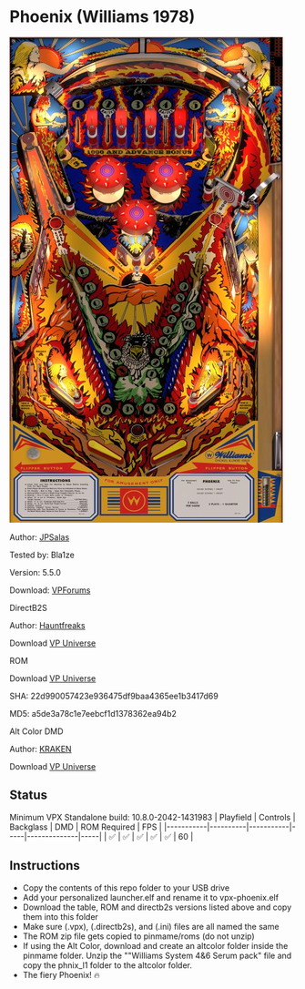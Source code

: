 # Phoenix (Williams 1978)

![Table Preview](https://github.com/Bla1ze/vpx-images/blob/main/vpx-phoenix.png)

Author: [JPSalas](https://www.vpforums.org/index.php?showuser=277) 

Tested by: Bla1ze 

Version: 5.5.0

Download: [VPForums](https://www.vpforums.org/index.php?app=downloads&showfile=16456)

DirectB2S

Author: [Hauntfreaks](https://vpuniverse.com/profile/5216-hauntfreaks/)

Download [VP Universe](https://vpuniverse.com/files/file/21369-phoenix-williams-1978-b2s/)

ROM

Download [VP Universe](https://vpuniverse.com/files/file/4744-phoenix-l-1/)

SHA: 22d990057423e936475df9baa4365ee1b3417d69

MD5: a5de3a78c1e7eebcf1d1378362ea94b2

Alt Color DMD

Author: [KRAKEN](https://vpuniverse.com/profile/24633-odinbolt/)

Download [VP Universe](https://vpuniverse.com/files/file/22901-williams-system-46-serum-pack/)


## Status 

Minimum VPX Standalone build: 10.8.0-2042-1431983
| Playfield | Controls | Backglass | DMD | ROM Required | FPS | 
|-----------|----------|-----------|-----|--------------|-----|
| :white_check_mark: | :white_check_mark: | :white_check_mark: | :white_check_mark: | :white_check_mark: | 60 |

## Instructions

- Copy the contents of this repo folder to your USB drive
- Add your personalized launcher.elf and rename it to vpx-phoenix.elf
- Download the table, ROM and directb2s versions listed above and copy them into this folder
- Make sure (.vpx), (.directb2s), and (.ini) files are all named the same
- The ROM zip file gets copied to pinmame/roms (do not unzip)
- If using the Alt Color, download and create an altcolor folder inside the pinmame folder. Unzip the ""Williams System 4&6 Serum pack" file and copy the phnix_l1 folder to the altcolor folder.
- The fiery Phoenix! 🔥
